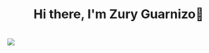 <div align="center">
<h1 align="center"> Hi there, I'm Zury Guarnizo👋<h1/>
</div>
<img src="https://github.com/user-attachments/assets/4eef3b41-015d-4793-9bba-4a705a4a7af4" />
<!--
**ZuryGuarnizotech/ZuryGuarnizotech** is a ✨ _special_ ✨ repository because its `README.md` (this file) appears on your GitHub profile.

Here are some ideas to get you started:

- 🔭 I’m currently working on ...
- 🌱 I’m currently learning ...
- 👯 I’m looking to collaborate on ...
- 🤔 I’m looking for help with ...
- 💬 Ask me about ...
- 📫 How to reach me: ...
- 😄 Pronouns: ...
- ⚡ Fun fact: ...
-->
